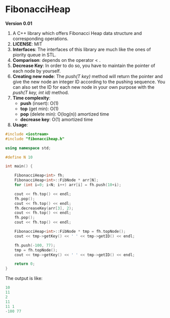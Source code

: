 FibonacciHeap
=============
<b>Version 0.01</b> <br>

1. A C++ library which offers Fibonacci Heap data structure and corresponding operations.
2. <b>LICENSE</b>: MIT
3. <b>Interfaces</b>: The interfaces of this library are much like the ones of piority queue in STL.
4. <b>Comparison</b>: depends on the operator < .
5. <b>Decrease Key</b>: In order to do so, you have to maintain the pointer of each node by yourself.
6. <b>Creating new node</b>: The <i>push(T key)</i> method will return the pointer and give the new node an integer ID according to the pushing sequence. You can also set the ID for each new node in your own purpose with the <i>push(T key, int id)</i> method.
7. <b>Time complexity</b>: <ul><li><b>push</b> (insert): O(1)</li>  <li><b> top</b> (get min): O(1)</li>  <li><b>pop</b> (delete min): O(log(n)) amortized time</li>  <li><b>decrease key</b>: O(1) amortized time</li> </ul>
8. <b>Usage</b>: 

```cpp
#include <iostream>
#include "fibonacciheap.h"

using namespace std;

#define N 10

int main() {

    FibonacciHeap<int> fh;  
    FibonacciHeap<int>::FibNode * arr[N];  
    for (int i=0; i<N; i++) arr[i] = fh.push(10+i);

    cout << fh.top() << endl;
    fh.pop();
    cout << fh.top() << endl;
    fh.decreaseKey(arr[3], 2);
    cout << fh.top() << endl;
    fh.pop();
    cout << fh.top() << endl;

    FibonacciHeap<int>::FibNode * tmp = fh.topNode();
    cout << tmp->getKey() << ' ' << tmp->getID() << endl;

    fh.push(-100, 77);
    tmp = fh.topNode();
    cout << tmp->getKey() << ' ' << tmp->getID() << endl;

    return 0;
}

```

The output is like:
```cpp
10
11
2
11
11 1
-100 77
```
